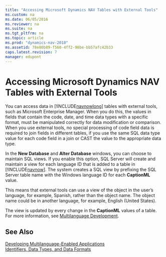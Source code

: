 ```yaml
---
title: "Accessing Microsoft Dynamics NAV Tables with External Tools"
ms.custom: na
ms.date: 06/05/2016
ms.reviewer: na
ms.suite: na
ms.tgt_pltfrm: na
ms.topic: article
ms.prod: "dynamics-nav-2018"
ms.assetid: 78e80b89-f560-4ff2-98be-bb57afc42b33
caps.latest.revision: 7
manager: edupont
---
```

# Accessing Microsoft Dynamics NAV Tables with External Tools
You can access data in [!INCLUDE[navnowlong](includes/navnowlong_md.md)] tables with external tools, such as Microsoft Enterprise Manager. When you do this, the values in fields that contain the code, date, and time data types with a specific format, must be manipulated correctly for data modification or comparison. When you use external tools, no special processing of code field data is required to join fields in different tables, if you use the same SQL data type value for each code field in a join or CAST the value to the appropriate data type.  
  
 In the **New Database** and **Alter Database** windows, you can choose to maintain SQL views. If you enable this option, SQL Server will create and maintain a view for each language ID that is added to a table in [!INCLUDE[navnow](includes/navnow_md.md)]. The system creates a SQL view by prefixing the SQL Server table name with the Windows language ID for each **CaptionML** value.  
  
 This means that external tools can use a view of the object in the user’s language, for example, Spanish, rather than the object name. The object name could be in another language, for example, English \(United States\).  
  
 The view is updated by every change in the **CaptionML** values of a table. For more information, see [Multilanguage Development](Multilanguage-Development.md).  
  
## See Also  
 [Developing Multilanguage-Enabled Applications](Developing-Multilanguage-Enabled-Applications.md)   
 [Identifiers, Data Types, and Data Formats](Identifiers--Data-Types--and-Data-Formats.md)